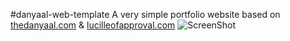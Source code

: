 #danyaal-web-template
A very simple portfolio website based on [thedanyaal.com](http://thedanyaal.com) & [lucilleofapproval.com](http://lucilleofapproval.com)
![ScreenShot](http://i.imgur.com/c6F9K7p.png)
